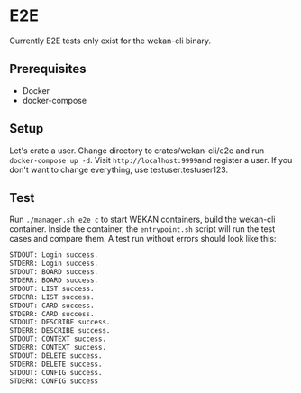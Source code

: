 # E2E

Currently E2E tests only exist for the wekan-cli binary.

## Prerequisites

- Docker
- docker-compose


## Setup


Let's crate a user. Change directory to crates/wekan-cli/e2e and run `docker-compose up -d`.
Visit `http://localhost:9999`and register a user. If you don't want to change everything, use testuser:testuser123.


## Test

Run `./manager.sh e2e c` to start WEKAN containers, build the wekan-cli container.
Inside the container, the `entrypoint.sh` script will run the test cases and compare them.
A test run without errors should look like this:

```sh
STDOUT: Login success.
STDERR: Login success.
STDOUT: BOARD success.
STDERR: BOARD success.
STDOUT: LIST success.
STDERR: LIST success.
STDOUT: CARD success.
STDERR: CARD success.
STDOUT: DESCRIBE success.
STDERR: DESCRIBE success.
STDOUT: CONTEXT success.
STDERR: CONTEXT success.
STDOUT: DELETE success.
STDERR: DELETE success.
STDOUT: CONFIG success.
STDERR: CONFIG success
```
